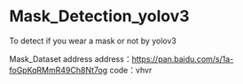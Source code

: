 # Mask_Detection_yolov3
To detect if you wear a mask or not by yolov3


Mask_Dataset address
address：https://pan.baidu.com/s/1a-foGpKqRMmR49Ch8Nt7og 
code：vhvr 
